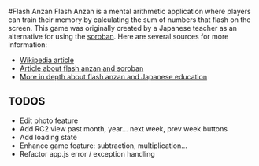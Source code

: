 #Flash Anzan
Flash Anzan is a mental arithmetic application where players can train their memory by calculating the sum of numbers that flash on the screen. This game was originally created by a Japanese teacher as an alternative for using the [soroban]("https://en.wikipedia.org/wiki/Soroban").
Here are several sources for more information:
* [Wikipedia article]("https://en.wikipedia.org/wiki/Mental_abacus")
* [Article about flash anzan and soroban]("https://www.theguardian.com/science/alexs-adventures-in-numberland/2012/oct/29/mathematics")
* [More in depth about flash anzan and Japanese education]("https://www.tofugu.com/japan/japanese-math/")

## TODOS
* Edit photo feature
* Add RC2 view past month, year... next week, prev week buttons
* Add loading state
* Enhance game feature: subtraction, multiplication...
* Refactor app.js error / exception handling
